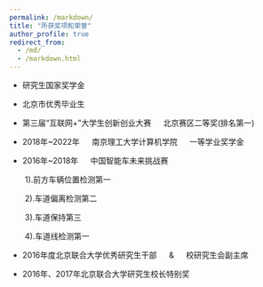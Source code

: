 ```yaml
---
permalink: /markdown/
title: "所获奖项和荣誉"
author_profile: true
redirect_from: 
  - /md/
  - /markdown.html
---
```



* 研究生国家奖学金

* 北京市优秀毕业生

* 第三届“互联网+”大学生创新创业大赛 &emsp; 北京赛区二等奖(排名第一)

* 2018年~2022年 &emsp; 南京理工大学计算机学院 &emsp; 一等学业奖学金

* 2016年~2018年 &emsp; 中国智能车未来挑战赛
  
&emsp;&emsp;1).前方车辆位置检测第一

&emsp;&emsp;2).车道偏离检测第二

&emsp;&emsp;3).车道保持第三

&emsp;&emsp;4).车道线检测第一

* 2016年度北京联合大学优秀研究生干部 &emsp; & &emsp; 校研究生会副主席

* 2016年、2017年北京联合大学研究生校长特别奖
